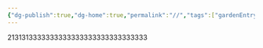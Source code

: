 ```yaml
---
{"dg-publish":true,"dg-home":true,"permalink":"//","tags":["gardenEntry"],"dgPassFrontmatter":true}
---
```



2131313333333333333333333333333333